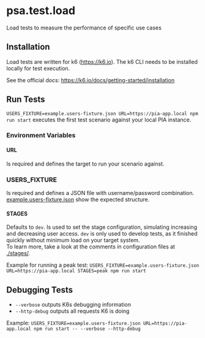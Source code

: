 # psa.test.load

Load tests to measure the performance of specific use cases

## Installation

Load tests are written for k6 (https://k6.io). The k6 CLI needs to be installed locally for test execution.

See the official docs: <https://k6.io/docs/getting-started/installation>

## Run Tests

`USERS_FIXTURE=example.users-fixture.json URL=https://pia-app.local npm run start` executes the first test scenario against your local PIA instance.

### Environment Variables

#### URL

Is required and defines the target to run your scenario against.

### USERS_FIXTURE

Is required and defines a JSON file with username/password combination. [example.users-fixture.json](example.users-fixture.json) show the expected structure.

#### STAGES

Defaults to `dev`. Is used to set the stage configuration, simulating increasing and decreasing user access.
`dev` is only used to develop tests, as it finished quickly without minimum load on your target system.  
To learn more, take a look at the comments in configuration files at [./stages/](./stages/).

Example for running a peak test:
`USERS_FIXTURE=example.users-fixture.json URL=https://pia-app.local STAGES=peak npm run start`

## Debugging Tests

- `--verbose` outputs K6s debugging information
- `--http-debug` outputs all requests K6 is doing

Example: `USERS_FIXTURE=example.users-fixture.json URL=https://pia-app.local npm run start -- --verbose --http-debug`
